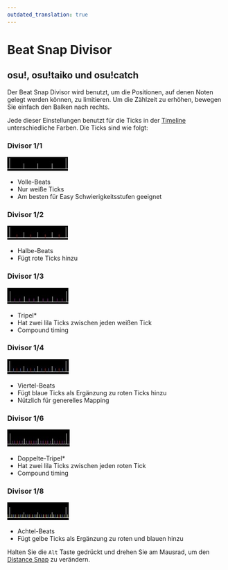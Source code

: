 ```yaml
---
outdated_translation: true
---
```


# Beat Snap Divisor

## osu!, osu!taiko und osu!catch

Der Beat Snap Divisor wird benutzt, um die Positionen, auf denen Noten gelegt werden können, zu limitieren. Um die Zählzeit zu erhöhen, bewegen Sie einfach den Balken nach rechts.

Jede dieser Einstellungen benutzt für die Ticks in der [Timeline](/wiki/Client/Beatmap_editor/Timelines) unterschiedliche Farben. Die Ticks sind wie folgt:

### Divisor 1/1

![Divisor 1/1](img/1_1_snap_divisor.jpg "Divisor 1/1")

- Volle-Beats
- Nur weiße Ticks
- Am besten für Easy Schwierigkeitsstufen geeignet

### Divisor 1/2

![Divisor 1/2](img/1_2_snap_divisor.jpg "Divisor 1/2")

- Halbe-Beats
- Fügt rote Ticks hinzu

### Divisor 1/3

![Divisor 1/3](img/1_3_snap_divisor.jpg "Divisor 1/3")

- Tripel*
- Hat zwei lila Ticks zwischen jeden weißen Tick
- Compound timing

### Divisor 1/4

![Divisor 1/4](img/1_4_snap_divisor.jpg "Divisor 1/4")

- Viertel-Beats
- Fügt blaue Ticks als Ergänzung zu roten Ticks hinzu
- Nützlich für generelles Mapping

### Divisor 1/6

![Divisor 1/6](img/1_6_snap_divisor.jpg "Divisor 1/6")

- Doppelte-Tripel*
- Hat zwei lila Ticks zwischen jeden roten Tick
- Compound timing

### Divisor 1/8

![Divisor 1/8](img/1_8_snap_divisor.jpg "Divisor 1/8")

- Achtel-Beats
- Fügt gelbe Ticks als Ergänzung zu roten und blauen hinzu

Halten Sie die `Alt` Taste gedrückt und drehen Sie am Mausrad, um den [Distance Snap](/wiki/Client/Beatmap_editor/Distance_snap) zu verändern.
